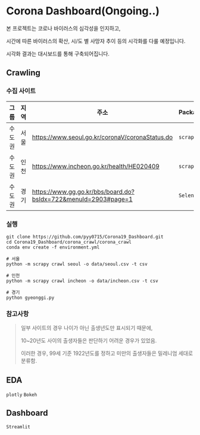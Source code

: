 # Corona Dashboard(Ongoing..)

본 프로젝트는 코로나 바이러스의 심각성을 인지하고,

시간에 따른 바이러스의 확산, 시/도 별 사망자 추이 등의 시각화를 다룰 예정입니다.

시각화 결과는 대시보드를 통해 구축되어집니다.


## Crawling

### 수집 사이트
| 그룹   | 지역 | 주소                                                           | Package    | Code |
|--------|------|----------------------------------------------------------------|------------|------|
| 수도권 | 서울 | https://www.seoul.go.kr/coronaV/coronaStatus.do                | `scrapy`   |[Link](https://github.com/pyy0715/Corona19_Dashboard/blob/master/corona_crawl/corona_crawl/corona_crawl/spiders/seoul.py)    |
| 수도권 | 인천 | https://www.incheon.go.kr/health/HE020409                      | `scrapy`   |[Link](https://github.com/pyy0715/Corona19_Dashboard/blob/master/corona_crawl/corona_crawl/corona_crawl/spiders/incheon.py)   |
| 수도권 | 경기 | https://www.gg.go.kr/bbs/board.do?bsIdx=722&menuId=2903#page=1 | `Selenium` |[Link](https://github.com/pyy0715/Corona19_Dashboard/blob/master/corona_crawl/corona_crawl/gyeonggi.py)    |


### 실행
```
git clone https://github.com/pyy0715/Corona19_Dashboard.git
cd Corona19_Dashboard/corona_crawl/corona_crawl
conda env create -f environment.yml

# 서울
python -m scrapy crawl seoul -o data/seoul.csv -t csv

# 인천
python -m scrapy crawl incheon -o data/incheon.csv -t csv

# 경기
python gyeonggi.py
```

### 참고사항

> 일부 사이트의 경우 나이가 아닌 출생년도만 표시되기 때문에, 
>
> 10~20년도 사이의 출생자들은 판단하기 어려운 경우가 있었음.
>
> 이러한 경우, 99세 기준 1922년도를 정하고 미만의 출생자들은 밀레니엄 세대로 분류함.



## EDA
`plotly`
`Bokeh`

## Dashboard
`Streamlit`

